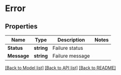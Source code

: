 # Error

## Properties
Name | Type | Description | Notes
------------ | ------------- | ------------- | -------------
**Status** | **string** | Failure status | 
**Message** | **string** | Failure message | 

[[Back to Model list]](../README.md#documentation-for-models) [[Back to API list]](../README.md#documentation-for-api-endpoints) [[Back to README]](../README.md)


